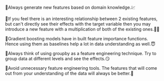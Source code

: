 📌Always generate new features based on domain knowledge.💹

📌If you feel there is an interesting relationship between 2 existing features, but can't directly see their effects with the target variable then you may introduce a new feature with a multiplication of both of the existing ones.✌🏻

📌Gradient boosting models have in built feature importance functions. Hence using them as baselines help a lot in data understanding as well.😇

📌Always think of using groupby as a feature engineering technique. Try to group data at different levels and see the effects.😏

📌Avoid unnecessary feature engineering tools. The features that will come out from your understanding of the data will always be better.🤔

